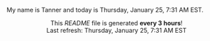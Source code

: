 My name is Tanner and today is Thursday, January 25, 7:31 AM EST.

<p align="center">This <i>README</i> file is generated <b>every 3 hours</b>!</br>Last refresh: Thursday, January 25, 7:31 AM EST<br /></p>
